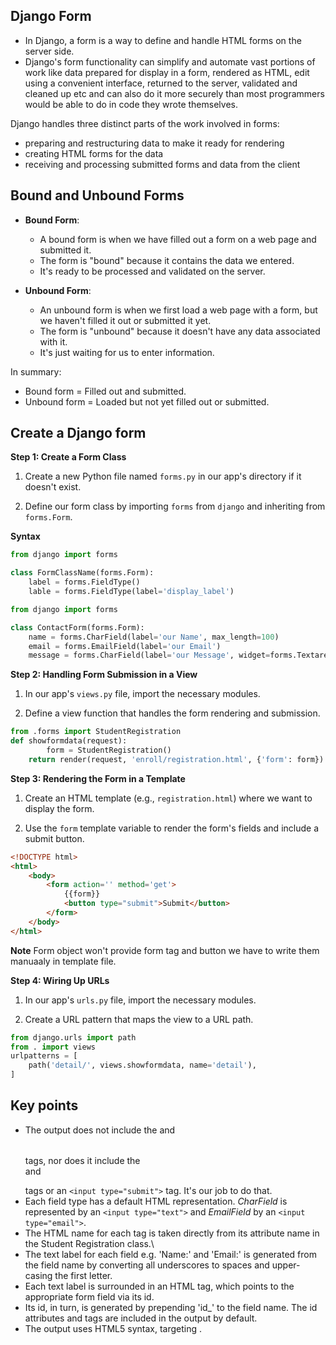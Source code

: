 ## Django Form

* In Django, a form is a way to define and handle HTML forms on the server side.
* Django's form functionality can simplify and automate vast portions of work like data prepared for display in a form, rendered as HTML, edit using a convenient interface, returned to the server, validated and cleaned up etc and can also do it more securely than most programmers would be able to do in code they wrote themselves.

Django handles three distinct parts of the work involved in forms:
* preparing and restructuring data to make it ready for rendering
* creating HTML forms for the data
* receiving and processing submitted forms and data from the client


## Bound and Unbound Forms

- **Bound Form**:
    * A bound form is when we have filled out a form on a web page and submitted it.
    * The form is "bound" because it contains the data we entered.
    * It's ready to be processed and validated on the server.

- **Unbound Form**:
    + An unbound form is when we first load a web page with a form, but we haven't filled it out or submitted it yet.
    + The form is "unbound" because it doesn't have any data associated with it.
    + It's just waiting for us to enter information.

In summary:
- Bound form = Filled out and submitted.
- Unbound form = Loaded but not yet filled out or submitted.


## Create a Django form

**Step 1: Create a Form Class**

1. Create a new Python file named `forms.py` in our app's directory if it doesn't exist.

2. Define our form class by importing `forms` from `django` and inheriting from `forms.Form`.

**Syntax**
```python
from django import forms

class FormClassName(forms.Form):
    label = forms.FieldType()
    lable = forms.FieldType(label='display_label')

```

```python
from django import forms

class ContactForm(forms.Form):
    name = forms.CharField(label='our Name', max_length=100)
    email = forms.EmailField(label='our Email')
    message = forms.CharField(label='our Message', widget=forms.Textarea)
```


**Step 2: Handling Form Submission in a View**

1. In our app's `views.py` file, import the necessary modules.

2. Define a view function that handles the form rendering and submission.

```python
from .forms import StudentRegistration
def showformdata(request):
        form = StudentRegistration()
    return render(request, 'enroll/registration.html', {'form': form})
```


**Step 3: Rendering the Form in a Template**

1. Create an HTML template (e.g., `registration.html`) where we want to display the form.

2. Use the `form` template variable to render the form's fields and include a submit button.

```html
<!DOCTYPE html>
<html>
    <body>
        <form action='' method='get'>
            {{form}}
            <button type="submit">Submit</button>
        </form>
    </body>
</html>
```
**Note**
    Form object won't provide form tag and button we have to write them manuaaly in template file.

**Step 4: Wiring Up URLs**

1. In our app's `urls.py` file, import the necessary modules.

2. Create a URL pattern that maps the view to a URL path.

```python
from django.urls import path
from . import views
urlpatterns = [
    path('detail/', views.showformdata, name='detail'),
]
```


## Key points

* The output does not include the <table> and </table> tags, nor does it include the <form> and </form> tags or an `<input type="submit">` tag. It's our job to do that.
* Each field type has a default HTML representation. *CharField* is represented by an `<input type="text">` and *EmailField* by an `<input type="email">`.
* The HTML name for each tag is taken directly from its attribute name in the Student Registration class.\
* The text label for each field e.g. 'Name:' and 'Email:' is generated from the field name by converting all underscores to spaces and upper-casing the first letter.
* Each text label is surrounded in an HTML <label> tag, which points to the appropriate form field via its id.
* Its id, in turn, is generated by prepending 'id_' to the field name. The id attributes and <label> tags are included in the output by default.
* The output uses HTML5 syntax, targeting <!DOCTYPE html>.